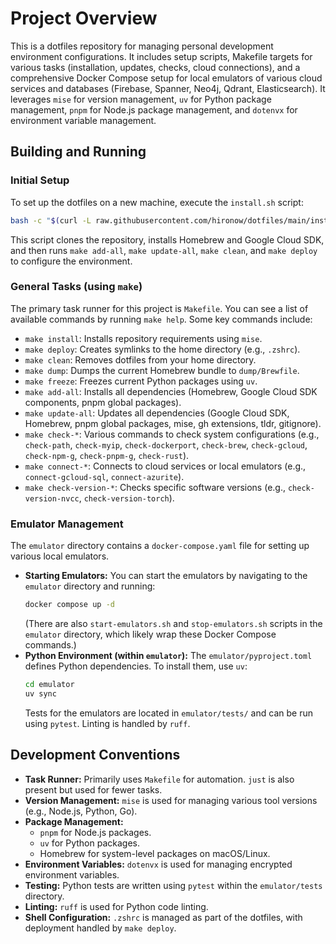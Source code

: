 # Project Overview

This is a dotfiles repository for managing personal development environment configurations. It includes setup scripts, Makefile targets for various tasks (installation, updates, checks, cloud connections), and a comprehensive Docker Compose setup for local emulators of various cloud services and databases (Firebase, Spanner, Neo4j, Qdrant, Elasticsearch). It leverages `mise` for version management, `uv` for Python package management, `pnpm` for Node.js package management, and `dotenvx` for environment variable management.

## Building and Running

### Initial Setup

To set up the dotfiles on a new machine, execute the `install.sh` script:

```bash
bash -c "$(curl -L raw.githubusercontent.com/hironow/dotfiles/main/install.sh)"
```

This script clones the repository, installs Homebrew and Google Cloud SDK, and then runs `make add-all`, `make update-all`, `make clean`, and `make deploy` to configure the environment.

### General Tasks (using `make`)

The primary task runner for this project is `Makefile`. You can see a list of available commands by running `make help`. Some key commands include:

*   `make install`: Installs repository requirements using `mise`.
*   `make deploy`: Creates symlinks to the home directory (e.g., `.zshrc`).
*   `make clean`: Removes dotfiles from your home directory.
*   `make dump`: Dumps the current Homebrew bundle to `dump/Brewfile`.
*   `make freeze`: Freezes current Python packages using `uv`.
*   `make add-all`: Installs all dependencies (Homebrew, Google Cloud SDK components, pnpm global packages).
*   `make update-all`: Updates all dependencies (Google Cloud SDK, Homebrew, pnpm global packages, mise, gh extensions, tldr, gitignore).
*   `make check-*`: Various commands to check system configurations (e.g., `check-path`, `check-myip`, `check-dockerport`, `check-brew`, `check-gcloud`, `check-npm-g`, `check-pnpm-g`, `check-rust`).
*   `make connect-*`: Connects to cloud services or local emulators (e.g., `connect-gcloud-sql`, `connect-azurite`).
*   `make check-version-*`: Checks specific software versions (e.g., `check-version-nvcc`, `check-version-torch`).

### Emulator Management

The `emulator` directory contains a `docker-compose.yaml` file for setting up various local emulators.

*   **Starting Emulators:**
    You can start the emulators by navigating to the `emulator` directory and running:
    ```bash
    docker compose up -d
    ```
    (There are also `start-emulators.sh` and `stop-emulators.sh` scripts in the `emulator` directory, which likely wrap these Docker Compose commands.)
*   **Python Environment (within `emulator`):**
    The `emulator/pyproject.toml` defines Python dependencies. To install them, use `uv`:
    ```bash
    cd emulator
    uv sync
    ```
    Tests for the emulators are located in `emulator/tests/` and can be run using `pytest`. Linting is handled by `ruff`.

## Development Conventions

*   **Task Runner:** Primarily uses `Makefile` for automation. `just` is also present but used for fewer tasks.
*   **Version Management:** `mise` is used for managing various tool versions (e.g., Node.js, Python, Go).
*   **Package Management:**
    *   `pnpm` for Node.js packages.
    *   `uv` for Python packages.
    *   Homebrew for system-level packages on macOS/Linux.
*   **Environment Variables:** `dotenvx` is used for managing encrypted environment variables.
*   **Testing:** Python tests are written using `pytest` within the `emulator/tests` directory.
*   **Linting:** `ruff` is used for Python code linting.
*   **Shell Configuration:** `.zshrc` is managed as part of the dotfiles, with deployment handled by `make deploy`.
